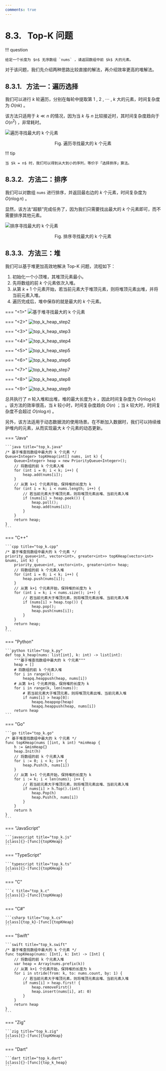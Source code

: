 ```yaml
---
comments: true
---
```


# 8.3. &nbsp; Top-K 问题

!!! question

    给定一个长度为 $n$ 无序数组 `nums` ，请返回数组中前 $k$ 大的元素。

对于该问题，我们先介绍两种思路比较直接的解法，再介绍效率更高的堆解法。

## 8.3.1. &nbsp; 方法一：遍历选择

我们可以进行 $k$ 轮遍历，分别在每轮中提取第 $1$ , $2$ , $\cdots$ , $k$ 大的元素，时间复杂度为 $O(nk)$ 。

该方法只适用于 $k \ll n$ 的情况，因为当 $k$ 与 $n$ 比较接近时，其时间复杂度趋向于 $O(n^2)$ ，非常耗时。

![遍历寻找最大的 k 个元素](top_k.assets/top_k_traversal.png)

<p align="center"> Fig. 遍历寻找最大的 k 个元素 </p>

!!! tip

    当 $k = n$ 时，我们可以得到从大到小的序列，等价于「选择排序」算法。 

## 8.3.2. &nbsp; 方法二：排序

我们可以对数组 `nums` 进行排序，并返回最右边的 $k$ 个元素，时间复杂度为 $O(n \log n)$ 。

显然，该方法“超额”完成任务了，因为我们只需要找出最大的 $k$ 个元素即可，而不需要排序其他元素。

![排序寻找最大的 k 个元素](top_k.assets/top_k_sorting.png)

<p align="center"> Fig. 排序寻找最大的 k 个元素 </p>

## 8.3.3. &nbsp; 方法三：堆

我们可以基于堆更加高效地解决 Top-K 问题，流程如下：

1. 初始化一个小顶堆，其堆顶元素最小。
2. 先将数组的前 $k$ 个元素依次入堆。
3. 从第 $k + 1$ 个元素开始，若当前元素大于堆顶元素，则将堆顶元素出堆，并将当前元素入堆。
4. 遍历完成后，堆中保存的就是最大的 $k$ 个元素。

=== "<1>"
    ![基于堆寻找最大的 k 个元素](top_k.assets/top_k_heap_step1.png)

=== "<2>"
    ![top_k_heap_step2](top_k.assets/top_k_heap_step2.png)

=== "<3>"
    ![top_k_heap_step3](top_k.assets/top_k_heap_step3.png)

=== "<4>"
    ![top_k_heap_step4](top_k.assets/top_k_heap_step4.png)

=== "<5>"
    ![top_k_heap_step5](top_k.assets/top_k_heap_step5.png)

=== "<6>"
    ![top_k_heap_step6](top_k.assets/top_k_heap_step6.png)

=== "<7>"
    ![top_k_heap_step7](top_k.assets/top_k_heap_step7.png)

=== "<8>"
    ![top_k_heap_step8](top_k.assets/top_k_heap_step8.png)

=== "<9>"
    ![top_k_heap_step9](top_k.assets/top_k_heap_step9.png)

总共执行了 $n$ 轮入堆和出堆，堆的最大长度为 $k$ ，因此时间复杂度为 $O(n \log k)$ 。该方法的效率很高，当 $k$ 较小时，时间复杂度趋向 $O(n)$ ；当 $k$ 较大时，时间复杂度不会超过 $O(n \log n)$ 。

另外，该方法适用于动态数据流的使用场景。在不断加入数据时，我们可以持续维护堆内的元素，从而实现最大 $k$ 个元素的动态更新。

=== "Java"

    ```java title="top_k.java"
    /* 基于堆查找数组中最大的 k 个元素 */
    Queue<Integer> topKHeap(int[] nums, int k) {
        Queue<Integer> heap = new PriorityQueue<Integer>();
        // 将数组的前 k 个元素入堆
        for (int i = 0; i < k; i++) {
            heap.add(nums[i]);
        }
        // 从第 k+1 个元素开始，保持堆的长度为 k
        for (int i = k; i < nums.length; i++) {
            // 若当前元素大于堆顶元素，则将堆顶元素出堆、当前元素入堆
            if (nums[i] > heap.peek()) {
                heap.poll();
                heap.add(nums[i]);
            }
        }
        return heap;
    }
    ```

=== "C++"

    ```cpp title="top_k.cpp"
    /* 基于堆查找数组中最大的 k 个元素 */
    priority_queue<int, vector<int>, greater<int>> topKHeap(vector<int> &nums, int k) {
        priority_queue<int, vector<int>, greater<int>> heap;
        // 将数组的前 k 个元素入堆
        for (int i = 0; i < k; i++) {
            heap.push(nums[i]);
        }
        // 从第 k+1 个元素开始，保持堆的长度为 k
        for (int i = k; i < nums.size(); i++) {
            // 若当前元素大于堆顶元素，则将堆顶元素出堆、当前元素入堆
            if (nums[i] > heap.top()) {
                heap.pop();
                heap.push(nums[i]);
            }
        }
        return heap;
    }
    ```

=== "Python"

    ```python title="top_k.py"
    def top_k_heap(nums: list[int], k: int) -> list[int]:
        """基于堆查找数组中最大的 k 个元素"""
        heap = []
        # 将数组的前 k 个元素入堆
        for i in range(k):
            heapq.heappush(heap, nums[i])
        # 从第 k+1 个元素开始，保持堆的长度为 k
        for i in range(k, len(nums)):
            # 若当前元素大于堆顶元素，则将堆顶元素出堆、当前元素入堆
            if nums[i] > heap[0]:
                heapq.heappop(heap)
                heapq.heappush(heap, nums[i])
        return heap
    ```

=== "Go"

    ```go title="top_k.go"
    /* 基于堆查找数组中最大的 k 个元素 */
    func topKHeap(nums []int, k int) *minHeap {
        h := &minHeap{}
        heap.Init(h)
        // 将数组的前 k 个元素入堆
        for i := 0; i < k; i++ {
            heap.Push(h, nums[i])
        }
        // 从第 k+1 个元素开始，保持堆的长度为 k
        for i := k; i < len(nums); i++ {
            // 若当前元素大于堆顶元素，则将堆顶元素出堆、当前元素入堆
            if nums[i] > h.Top().(int) {
                heap.Pop(h)
                heap.Push(h, nums[i])
            }
        }
        return h
    }
    ```

=== "JavaScript"

    ```javascript title="top_k.js"
    [class]{}-[func]{topKHeap}
    ```

=== "TypeScript"

    ```typescript title="top_k.ts"
    [class]{}-[func]{topKHeap}
    ```

=== "C"

    ```c title="top_k.c"
    [class]{}-[func]{topKHeap}
    ```

=== "C#"

    ```csharp title="top_k.cs"
    [class]{top_k}-[func]{topKHeap}
    ```

=== "Swift"

    ```swift title="top_k.swift"
    /* 基于堆查找数组中最大的 k 个元素 */
    func topKHeap(nums: [Int], k: Int) -> [Int] {
        // 将数组的前 k 个元素入堆
        var heap = Array(nums.prefix(k))
        // 从第 k+1 个元素开始，保持堆的长度为 k
        for i in stride(from: k, to: nums.count, by: 1) {
            // 若当前元素大于堆顶元素，则将堆顶元素出堆、当前元素入堆
            if nums[i] > heap.first! {
                heap.removeFirst()
                heap.insert(nums[i], at: 0)
            }
        }
        return heap
    }
    ```

=== "Zig"

    ```zig title="top_k.zig"
    [class]{}-[func]{topKHeap}
    ```

=== "Dart"

    ```dart title="top_k.dart"
    [class]{}-[func]{top_k_heap}
    ```
